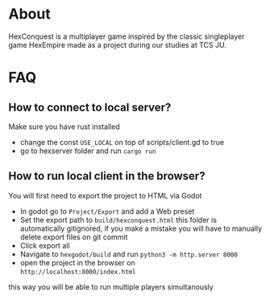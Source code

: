# About
HexConquest is a multiplayer game inspired by the classic singleplayer game HexEmpire made as a project during our studies at TCS JU.
# FAQ
## How to connect to local server?
Make sure you have rust installed
* change the const `USE_LOCAL` on top of scripts/client.gd to true 
* go to hexserver folder and run `cargo run` 
## How to run local client in the browser?
You will first need to export the project to HTML via Godot 
* In godot go to `Project/Export` and add a Web preset
* Set the export path to `build/hexconquest.html` this folder is automatically gitignored, if you make a mistake you will have to manually delete export files on git commit
* Click export all 
* Navigate to `hexgodot/build` and run 
```python3 -m http.server 8000```
* open the project in the browser on  
```http://localhost:8000/index.html```

this way you will be able to run multiple players simultanously 

